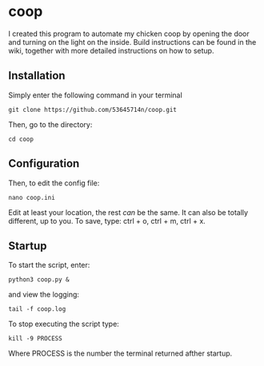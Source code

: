 # coop

I created this program to automate my chicken coop by opening the door and turning on the light on the inside. Build instructions can be found in the wiki, together with more detailed instructions on how to setup.

## Installation
Simply enter the following command in your terminal

```
git clone https://github.com/53645714n/coop.git
```

Then, go to the directory:

```
cd coop
```

## Configuration
Then, to edit the config file:

```
nano coop.ini
```

Edit at least your location, the rest *can* be the same. It can also be totally different, up to you. To save, type: ctrl + o, ctrl + m, ctrl + x.

## Startup
To start the script, enter:

```
python3 coop.py &
```
and view the logging:

```
tail -f coop.log
```

To stop executing the script type:

```
kill -9 PROCESS
```

Where PROCESS is the number the terminal returned afther startup.

